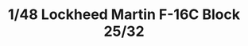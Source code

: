 ---
layout: product
title: "1/48 Lockheed Martin F-16C Block 25/32"
price: "7900" 
desc: "Maketa"
img_path: "/assets/img/61103.webp"
brand: "N/A"
available: true
special_offer: false
new: false
soon: false
cat: "010000"
subcat: "010300"
subsubcat: "0N/A"
sifra: "61103"
popular: false
---